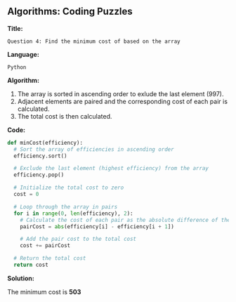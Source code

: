 ## Algorithms: Coding Puzzles
**Title:**      

    Question 4: Find the minimum cost of based on the array

**Language:**   
                
    Python

**Algorithm:**  
                        
  1. The array is sorted in ascending order to exlude the last element (997).
  2. Adjacent elements are paired and the corresponding cost of each pair is calculated.
  3. The total cost is then calculated.
            


**Code:**     
```python
def minCost(efficiency):
  # Sort the array of efficiencies in ascending order
  efficiency.sort()

  # Exclude the last element (highest efficiency) from the array
  efficiency.pop()

  # Initialize the total cost to zero
  cost = 0

  # Loop through the array in pairs
  for i in range(0, len(efficiency), 2):
    # Calculate the cost of each pair as the absolute difference of their efficiencies
    pairCost = abs(efficiency[i] - efficiency[i + 1])

    # Add the pair cost to the total cost
    cost += pairCost

  # Return the total cost
  return cost
 ```
 
 **Solution:** 
 
   The minimum cost is **503**